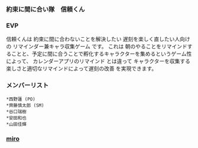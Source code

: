 ### 約束に間に合い隊　信頼くん
### EVP
信頼くんは
約束に間に合わないことを解決したい
遅刻を楽しく直したい人向けの
リマインダー兼キャラ収集ゲーム です。
これは 朝のやることをリマインドすることと、予定に間に合うことで孵化するキャラクターを集めるというゲーム性 によって、
カレンダーアプリのリマインド とは違って
キャラクターを収集する楽しさと適切なリマインドによって遅刻の改善 を実現できます。
### メンバーリスト
    *西野蓮 (PO)
    *齊藤慎太郎 (SM)
    *谷口瑞樹
    *安田和也
    *山田佳輝
### [miro](https://miro.com/app/board/uXjVM4W_zBA=/)